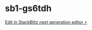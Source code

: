 # sb1-gs6tdh

[Edit in StackBlitz next generation editor ⚡️](https://stackblitz.com/~/github.com/YendiGB/sb1-gs6tdh)